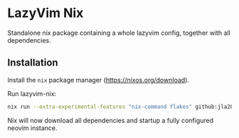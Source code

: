 # LazyVim Nix

Standalone nix package containing a whole lazyvim config, together with all dependencies.

## Installation

Install the `nix` package manager (<https://nixos.org/download>).

Run lazyvim-nix:

```bash
nix run --extra-experimental-features "nix-command flakes" github:jla2000/lazyvim-nix
```

Nix will now download all dependencies and startup a fully configured neovim instance.
